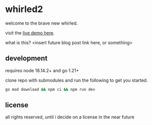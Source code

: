 # whirled2

welcome to the brave new whirled.

visit the [live demo here](whirled.jimmyqua.ch).

what is this? \<insert future blog post link here, or something\>

## development

requires node 18.14.2+ and go 1.21+

clone repo with submodules and run the following to get you started.

```bash
go mod download && npm ci && npm run dev
```

## license

all rights reserved, until i decide on a license in the near future
